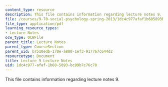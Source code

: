 ```yaml
---
content_type: resource
description: This file contains information regarding lecture notes 9.
file: /courses/9-70-social-psychology-spring-2013/1dc4c977afaf1b605893bc99b7c76c78_MIT9_70S13_Lect9.pdf
file_type: application/pdf
learning_resource_types:
- Lecture Notes
ocw_type: OCWFile
parent_title: Lecture Notes
parent_type: CourseSection
parent_uid: b7510edb-170e-a880-1ef3-917767c644d2
resourcetype: Document
title: Lecture 9 Lecture Notes
uid: 1dc4c977-afaf-1b60-5893-bc99b7c76c78
---
```

This file contains information regarding lecture notes 9.

